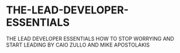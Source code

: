 # THE-LEAD-DEVELOPER-ESSENTIALS
THE LEAD DEVELOPER ESSENTIALS HOW TO STOP WORRYING AND START LEADING BY CAIO ZULLO AND MIKE APOSTOLAKIS
